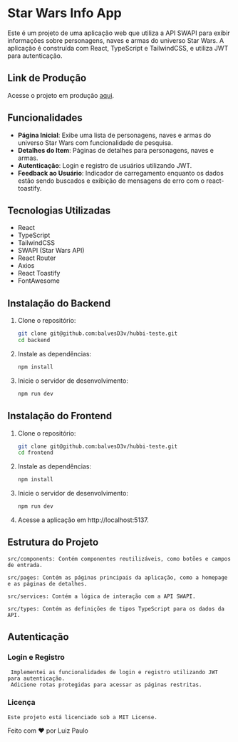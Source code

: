 # Star Wars Info App

Este é um projeto de uma aplicação web que utiliza a API SWAPI para exibir informações sobre personagens, naves e armas do universo Star Wars. A aplicação é construída com React, TypeScript e TailwindCSS, e utiliza JWT para autenticação.

## Link de Produção

Acesse o projeto em produção [aqui](https://hubbi-teste-frontend.vercel.app/).

## Funcionalidades

- **Página Inicial**: Exibe uma lista de personagens, naves e armas do universo Star Wars com funcionalidade de pesquisa.
- **Detalhes do Item**: Páginas de detalhes para personagens, naves e armas.
- **Autenticação**: Login e registro de usuários utilizando JWT.
- **Feedback ao Usuário**: Indicador de carregamento enquanto os dados estão sendo buscados e exibição de mensagens de erro com o react-toastify.

## Tecnologias Utilizadas

- React
- TypeScript
- TailwindCSS
- SWAPI (Star Wars API)
- React Router
- Axios
- React Toastify
- FontAwesome

## Instalação do Backend

1. Clone o repositório:

   ```bash
   git clone git@github.com:balvesD3v/hubbi-teste.git
   cd backend
   ```

2. Instale as dependências:

   ```bash
   npm install
   ```

3. Inicie o servidor de desenvolvimento:

   ```bash
   npm run dev
   ```

## Instalação do Frontend

1. Clone o repositório:

   ```bash
   git clone git@github.com:balvesD3v/hubbi-teste.git
   cd frontend
   ```

2. Instale as dependências:

   ```bash
   npm install
   ```

3. Inicie o servidor de desenvolvimento:

   ```bash
   npm run dev
   ```

4. Acesse a aplicação em http://localhost:5137.

## Estrutura do Projeto

    src/components: Contém componentes reutilizáveis, como botões e campos de entrada.

    src/pages: Contém as páginas principais da aplicação, como a homepage e as páginas de detalhes.

    src/services: Contém a lógica de interação com a API SWAPI.

    src/types: Contém as definições de tipos TypeScript para os dados da API.

## Autenticação

### Login e Registro

     Implementei as funcionalidades de login e registro utilizando JWT para autenticação.
     Adicione rotas protegidas para acessar as páginas restritas.

### Licença

    Este projeto está licenciado sob a MIT License.

Feito com ❤️ por Luiz Paulo
